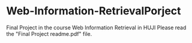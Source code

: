 # Web-Information-RetrievalPorject
Final Project in the course Web Information Retrieval in HUJI
Please read the "Final Project readme.pdf" file.
